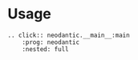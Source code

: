 # Usage

```{eval-rst}
.. click:: neodantic.__main__:main
    :prog: neodantic
    :nested: full
```
